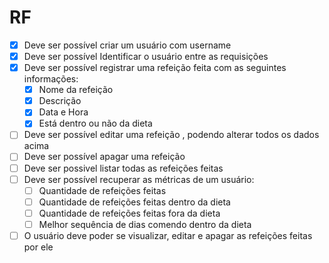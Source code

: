 
# RF
  - [X] Deve ser possível criar um usuário com username
  - [X] Deve ser possível Identificar o usuário entre as requisições
  - [X] Deve ser possível registrar uma refeição feita com as seguintes informações:
    - [X] Nome da refeição
    - [X] Descrição
    - [X] Data e Hora
    - [X] Está dentro ou não da dieta
  - [ ] Deve ser possível editar uma refeição , podendo alterar todos os dados acima
  - [ ] Deve ser possível apagar uma refeição
  - [ ] Deve ser possivel listar todas as refeições feitas
  - [ ] Deve ser possível recuperar as métricas de um usuário:
    - [ ] Quantidade de refeições feitas
    - [ ] Quantidade de refeições feitas dentro da dieta
    - [ ] Quantidade de refeições feitas fora da dieta
    - [ ] Melhor sequência de dias comendo dentro da dieta
  - [ ] O usuário deve poder se visualizar, editar e apagar as refeições feitas por ele
